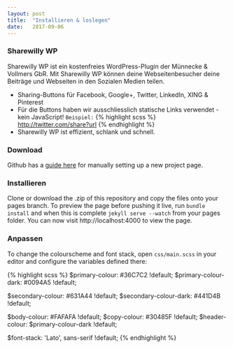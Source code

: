 ```yaml
---
layout: post
title:  "Installieren & loslegen"
date:   2017-09-06
---
```


### Sharewilly WP
Sharewilly WP ist ein kostenfreies WordPress-Plugin der Münnecke & Vollmers GbR. Mit Sharewilly WP können deine Webseitenbesucher deine Beiträge und Webseiten in den Sozialen Medien teilen.  

* Sharing-Buttons für Facebook, Google+, Twitter, LinkedIn, XING & Pinterest
* Für die Buttons haben wir ausschliesslich statische Links verwendet - kein JavaScript!
  `Beispiel:`
  {% highlight scss %}
  http://twitter.com/share?url
  {% endhighlight %}
* Sharewilly WP ist effizient, schlank und schnell.

### Download
Github has a [guide here](https://help.github.com/articles/creating-project-pages-manually/) for manually setting up a new project page.

### Installieren
Clone or download the .zip of this repository and copy the files onto your pages branch. To preview the page before
pushing it live, run `bundle install` and when this is complete `jekyll serve --watch` from your pages folder. 
You can now visit http://localhost:4000 to view the page.

### Anpassen
To change the colourscheme and font stack, open `css/main.scss` in your editor and configure the variables defined there:

{% highlight scss %}
$primary-colour: #36C7C2 !default;
$primary-colour-dark: #0094A5 !default;

$secondary-colour: #631A44 !default;
$secondary-colour-dark: #441D4B !default;

$body-colour: #FAFAFA !default;
$copy-colour: #30485F !default;
$header-colour: $primary-colour-dark !default;

$font-stack: 'Lato', sans-serif !default;
{% endhighlight %}
